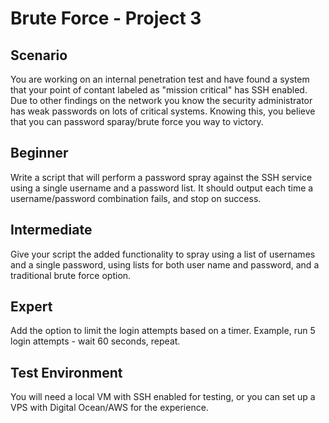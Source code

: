 # Brute Force - Project 3

## Scenario

You are working on an internal penetration test and have found a system that your point of contant labeled as "mission critical"
has SSH enabled. Due to other findings on the network you know the security administrator has weak passwords on lots of critical systems.
Knowing this, you believe that you can password sparay/brute force you way to victory.

## Beginner

Write a script that will perform a password spray against the SSH service using a single username and a password list. It should output
each time a username/password combination fails, and stop on success.

## Intermediate

Give your script the added functionality to spray using a list of usernames and a single password, using lists for both user name and password, and a traditional
brute force option.

## Expert

Add the option to limit the login attempts based on a timer. Example, run 5 login attempts - wait 60 seconds, repeat.

## Test Environment

You will need a local VM with SSH enabled for testing, or you can set up a VPS with Digital Ocean/AWS for the experience.

